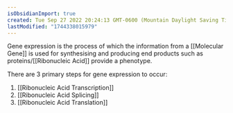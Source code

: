 ```yaml
---
isObsidianImport: true
created: Tue Sep 27 2022 20:24:13 GMT-0600 (Mountain Daylight Saving Time)
lastModified: "1744338015979"
---
```

Gene expression is the process of which the information from a [[Molecular Gene]] is used for synthesising and producing end products such as proteins/[[Ribonucleic Acid]] provide a phenotype.

There are 3 primary steps for gene expression to occur:
1. [[Ribonucleic Acid Transcription]]
2. [[Ribonucleic Acid Splicing]]
3. [[Ribonucleic Acid Translation]]
